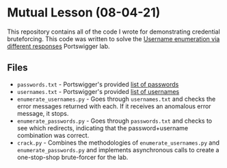 # Mutual Lesson (08-04-21)

This repository contains all of the code I wrote for demonstrating credential bruteforcing. This code was written to solve the [Username enumeration via different responses](https://portswigger.net/web-security/authentication/password-based/lab-username-enumeration-via-different-responses) Portswigger lab.

## Files

* `passwords.txt` - Portswigger's provided [list of passwords](https://portswigger.net/web-security/authentication/auth-lab-passwords)
* `usernames.txt` - Portswigger's provided [list of usernames](https://portswigger.net/web-security/authentication/auth-lab-usernames)
* `enumerate_usernames.py` - Goes through `usernames.txt` and checks the error messages returned with each. If it receives an anomalous error message, it stops.
* `enumerate_passwords.py` - Goes through `passwords.txt` and checks to see which redirects, indicating that the password+username combination was correct.
* `crack.py` - Combines the methodologies of `enumerate_usernames.py` and `enumerate_passwords.py` and implements asynchronous calls to create a one-stop-shop brute-forcer for the lab.